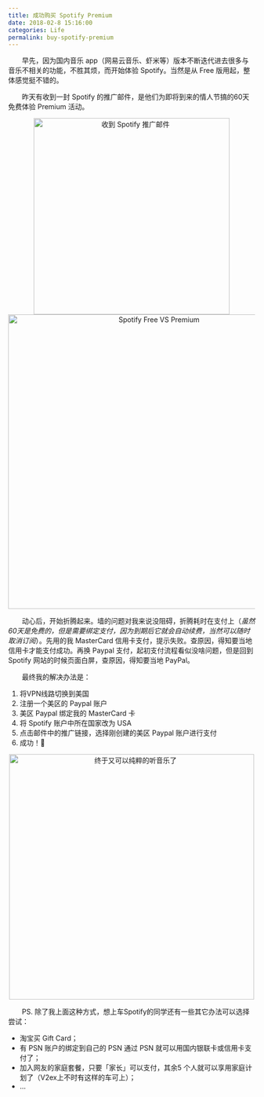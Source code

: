 ```yaml
---
title: 成功购买 Spotify Premium
date: 2018-02-8 15:16:00
categories: Life
permalink: buy-spotify-premium
---
```


　　早先，因为国内音乐 app（网易云音乐、虾米等）版本不断迭代进去很多与音乐不相关的功能，不胜其烦，而开始体验 Spotify。当然是从 Free 版用起，整体感觉挺不错的。

<!-- more -->

　　昨天有收到一封 Spotify 的推广邮件，是他们为即将到来的情人节搞的60天免费体验 Premium 活动。

<center><img src="https://i.loli.net/2019/07/30/5d402332219ba96070.png" width="400" alt="收到 Spotify 推广邮件"></center>


<center><img src="https://i.loli.net/2019/07/30/5d40234878c8128951.png" width="600" alt="Spotify Free VS Premium"></center>

　　动心后，开始折腾起来。墙的问题对我来说没阻碍，折腾耗时在支付上（*虽然60天是免费的，但是需要绑定支付，因为到期后它就会自动续费，当然可以随时取消订阅*）。先用的我 MasterCard 信用卡支付，提示失败。查原因，得知要当地信用卡才能支付成功。再换 Paypal 支付，起初支付流程看似没啥问题，但是回到 Spotify 网站的时候页面白屏，查原因，得知要当地 PayPal。

　　最终我的解决办法是：
　　
1. 将VPN线路切换到美国
2. 注册一个美区的 Paypal 账户
2. 美区 Paypal 绑定我的 MasterCard 卡
3. 将 Spotify 账户中所在国家改为 USA 
4. 点击邮件中的推广链接，选择刚创建的美区 Paypal 账户进行支付
5. 成功！🎉 

<center><img src="https://i.loli.net/2019/07/30/5d4023af99ad769398.png" width="500" alt="终于又可以纯粹的听音乐了"></center>


　　PS. 除了我上面这种方式，想上车Spotify的同学还有一些其它办法可以选择尝试：

* 淘宝买 Gift Card；
* 有 PSN 账户的绑定到自己的 PSN 通过 PSN 就可以用国内银联卡或信用卡支付了；
* 加入网友的家庭套餐，只要「家长」可以支付，其余5 个人就可以享用家庭计划了（V2ex上不时有这样的车可上）；
* ...

